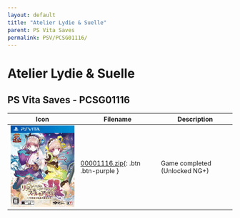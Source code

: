 ```yaml
---
layout: default
title: "Atelier Lydie & Suelle"
parent: PS Vita Saves
permalink: PSV/PCSG01116/
---
```

# Atelier Lydie & Suelle

## PS Vita Saves - PCSG01116

| Icon | Filename | Description |
|------|----------|-------------|
| ![Atelier Lydie & Suelle](icon0.png) | [00001116.zip](00001116.zip){: .btn .btn-purple } | Game completed (Unlocked NG+) |
